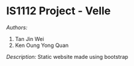 # IS1112 Project - Velle
*Authors:*
1. Tan Jin Wei
2. Ken Oung Yong Quan

*Description:* 
Static website made using bootstrap
